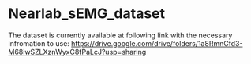 # Nearlab_sEMG_dataset

The dataset is currently available at following link with the necessary infromation to use: https://drive.google.com/drive/folders/1a8RmnCfd3-M68iwSZLXznWyxC8fPaLcJ?usp=sharing
